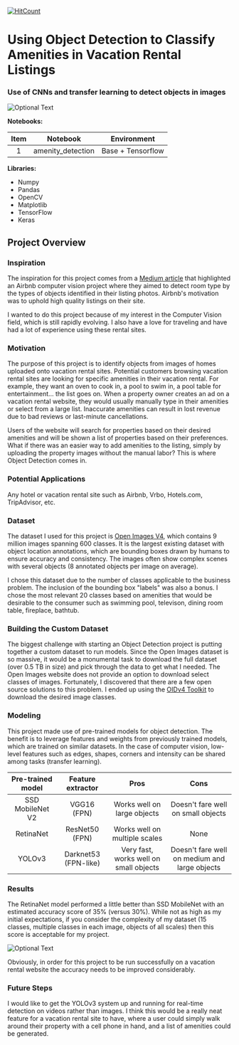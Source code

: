 [![HitCount](http://hits.dwyl.com/jordandarbyshire/amenity_detection.svg)](http://hits.dwyl.com/jordandarbyshire/amenity_detection)

# Using Object Detection to Classify Amenities in Vacation Rental Listings
### Use of CNNs and transfer learning to detect objects in images

![Optional Text](../master/images/project_overview.PNG)

**Notebooks:**

| Item |      Notebook     |    Environment    |
|:----:|:-----------------:|:-----------------:|
|   1  | amenity_detection | Base + Tensorflow |

**Libraries:**
* Numpy
* Pandas
* OpenCV
* Matplotlib
* TensorFlow
* Keras

## **Project Overview**
### Inspiration
The inspiration for this project comes from a [Medium article](https://medium.com/airbnb-engineering/amenity-detection-and-beyond-new-frontiers-of-computer-vision-at-airbnb-144a4441b72e) that highlighted an Airbnb computer vision project where they aimed to detect room type by the types of objects identified in their listing photos. Airbnb's motivation was to uphold high quality listings on their site.

I wanted to do this project because of my interest in the Computer Vision field, which is still rapidly evolving. I also have a love for traveling and have had a lot of experience using these rental sites. 

### Motivation
The purpose of this project is to identify objects from images of homes uploaded onto vacation rental sites. Potential customers browsing vacation rental sites are looking for specific amenities in their vacation rental. For example, they want an oven to cook in, a pool to swim in, a pool table for entertainment... the list goes on. When a property owner creates an ad on a vacation rental website, they would usually manually type in their amenities or select from a large list. Inaccurate amenities can result in lost revenue due to bad reviews or last-minute cancellations.

Users of the website will search for properties based on their desired amenities and will be shown a list of properties based on their preferences. What if there was an easier way to add amenities to the listing, simply by uploading the property images without the manual labor? This is where Object Detection comes in.

### Potential Applications
Any hotel or vacation rental site such as Airbnb, Vrbo, Hotels.com, TripAdvisor, etc.

### Dataset
The dataset I used for this project is [Open Images V4](https://storage.googleapis.com/openimages/web/factsfigures_v4.html), which contains 9 million images spanning 600 classes. It is the largest existing dataset with object location annotations, which are bounding boxes drawn by humans to ensure accuracy and consistency. The images often show complex scenes with several objects (8 annotated objects per image on average).

I chose this dataset due to the number of classes applicable to the business problem. The inclusion of the bounding box "labels" was also a bonus. I chose the most relevant 20 classes based on amenities that would be desirable to the consumer such as swimming pool, televison, dining room table, fireplace, bathtub.

### Building the Custom Dataset
The biggest challenge with starting an Object Detection project is putting together a custom dataset to run models. Since the Open Images dataset is so massive, it would be a monumental task to download the full dataset (over 0.5 TB in size) and pick through the data to get what I needed. The Open Images website does not provide an option to download select classes of images. Fortunately, I discovered that there are a few open source solutions to this problem. I ended up using the [OIDv4 Toolkit](https://github.com/EscVM/OIDv4_ToolKit) to download the desired image classes.

### Modeling
This project made use of pre-trained models for object detection. The benefit is to leverage features and weights from previously trained models, which are trained on similar datasets. In the case of computer vision, low-level features such as edges, shapes, corners and intensity can be shared among tasks (transfer learning).

| Pre-trained model |   Feature extractor  |                        Pros                        |                      Cons                     |
|:-----------------:|:--------------------:|:--------------------------------------------------:|:---------------------------------------------:|
|  SSD MobileNet V2 |      VGG16 (FPN)     | Works well on large objects                        | Doesn't fare well on small objects            |
|     RetinaNet     |    ResNet50 (FPN)    | Works well on multiple scales | None                                          |
|       YOLOv3      | Darknet53 (FPN-like) | Very fast, works well on small objects             | Doesn't fare well on medium and large objects |

### Results
The RetinaNet model performed a little better than SSD MobileNet with an estimated accuracy score of 35% (versus 30%). While not as high as my initial expectations, if you consider the complexity of my dataset (15 classes, multiple classes in each image, objects of all scales) then this score is acceptable for my project.

![Optional Text](../master/images/model_results.PNG)

Obviously, in order for this project to be run successfully on a vacation rental website the accuracy needs to be improved considerably.

### Future Steps
I would like to get the YOLOv3 system up and running for real-time detection on
videos rather than images. I think this would be a really neat feature for a vacation rental site to have, where a user could simply walk around their property with a cell phone in hand, and a list of amenities could be generated.